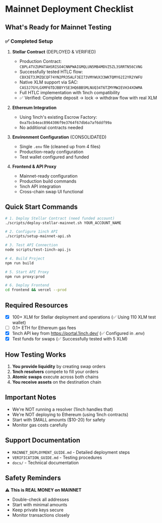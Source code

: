 # Mainnet Deployment Checklist

## What's Ready for Mainnet Testing

### ✅ Completed Setup

1. **Stellar Contract** (DEPLOYED & VERIFIED)
   - Production Contract: `CBPL4TVZUM4TAHSRISO4CNNPWAIGMQLUN5MB4MDVZ5ZL3SRRTN56CVNG`
   - Successfully tested HTLC flow: `CBX3ET3JMZQCQF74YN2PR35ALF3EI73VMYWUX33WKTQMY62I2YR2YWFU`
   - Native XLM support via SAC: `CAS3J7GYLGXMF6TDJBBYYSE3HQ6BBSMLNUQ34T6TZMYMW2EVH34XOWMA`
   - Full HTLC implementation with 1inch compatibility
   - ✅ Verified: Complete deposit → lock → withdraw flow with real XLM
   
2. **Ethereum Integration**
   - Using 1inch's existing Escrow Factory: `0xa7bcb4eac8964306f9e3764f67db6a7af6ddf99a`
   - No additional contracts needed

3. **Environment Configuration** (CONSOLIDATED)
   - Single `.env` file (cleaned up from 4 files)
   - Production-ready configuration
   - Test wallet configured and funded

4. **Frontend & API Proxy**
   - Mainnet-ready configuration
   - Production build commands
   - 1inch API integration
   - Cross-chain swap UI functional

## Quick Start Commands

```bash
# 1. Deploy Stellar Contract (need funded account)
./scripts/deploy-stellar-mainnet.sh YOUR_ACCOUNT_NAME

# 2. Configure 1inch API
./scripts/setup-mainnet-api.sh

# 3. Test API Connection
node scripts/test-1inch-api.js

# 4. Build Project
npm run build

# 5. Start API Proxy
npm run proxy:prod

# 6. Deploy Frontend
cd frontend && vercel --prod
```

## Required Resources

- [x] 100+ XLM for Stellar deployment and operations (✅ Using 110 XLM test wallet)
- [ ] 0.1+ ETH for Ethereum gas fees
- [x] 1inch API key from https://portal.1inch.dev/ (✅ Configured in .env)
- [x] Test funds for swaps (✅ Successfully tested with 5 XLM)

## How Testing Works

1. **You provide liquidity** by creating swap orders
2. **1inch resolvers** compete to fill your orders
3. **Atomic swaps** execute across both chains
4. **You receive assets** on the destination chain

## Important Notes

- We're NOT running a resolver (1inch handles that)
- We're NOT deploying to Ethereum (using 1inch contracts)
- Start with SMALL amounts ($10-20) for safety
- Monitor gas costs carefully

## Support Documentation

- `MAINNET_DEPLOYMENT_GUIDE.md` - Detailed deployment steps
- `VERIFICATION_GUIDE.md` - Testing procedures
- `docs/` - Technical documentation

## Safety Reminders

⚠️ **This is REAL MONEY on MAINNET**
- Double-check all addresses
- Start with minimal amounts
- Keep private keys secure
- Monitor transactions closely